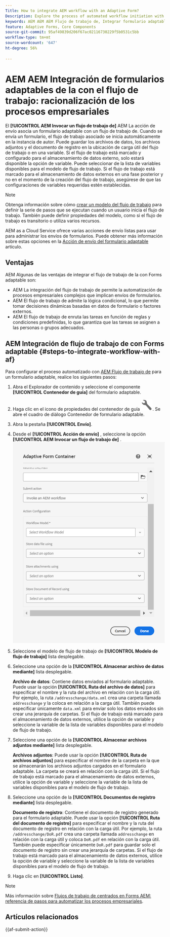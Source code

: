 ```yaml
---
Title: How to integrate AEM workflow with an Adaptive Form?
Description: Explore the process of automated workflow initiation with AEM Forms Submit Action.
keywords: AEM AEM AEM Flujo de trabajo de, Integrar formulario adaptable con flujo de trabajo de formularios adaptables, Invocar flujo de trabajo de envío de acción de flujo de trabajo de
feature: Adaptive Forms, Core Components
source-git-commit: 95af49839d206f67ac02116730229f5b0531c5bb
workflow-type: tm+mt
source-wordcount: '647'
ht-degree: 56%

---
```



# AEM AEM Integración de formularios adaptables de la con el flujo de trabajo: racionalización de los procesos empresariales

El **[!UICONTROL AEM Invocar un flujo de trabajo de]** AEM La acción de envío asocia un formulario adaptable con un flujo de trabajo de. Cuando se envía un formulario, el flujo de trabajo asociado se inicia automáticamente en la instancia de autor. Puede guardar los archivos de datos, los archivos adjuntos y el documento de registro en la ubicación de carga útil del flujo de trabajo o en una variable. Si el flujo de trabajo está marcado y configurado para el almacenamiento de datos externo, solo estará disponible la opción de variable. Puede seleccionar de la lista de variables disponibles para el modelo de flujo de trabajo. Si el flujo de trabajo está marcado para el almacenamiento de datos externos en una fase posterior y no en el momento de la creación del flujo de trabajo, asegúrese de que las configuraciones de variables requeridas estén establecidas.

>[!NOTE]
>
>  Obtenga información sobre cómo [crear un modelo del flujo de trabajo](https://experienceleague.adobe.com/docs/experience-manager-65/developing/extending-aem/extending-workflows/workflows-models.html?lang=es#extending-aem) para definir la serie de pasos que se ejecutan cuando un usuario inicia el flujo de trabajo. También puede definir propiedades del modelo, como si el flujo de trabajo es transitorio o utiliza varios recursos.

AEM as a Cloud Service ofrece varias acciones de envío listas para usar para administrar los envíos de formularios. Puede obtener más información sobre estas opciones en la [Acción de envío del formulario adaptable](/help/forms/configure-submit-actions-core-components.md)  artículo.

## Ventajas

AEM Algunas de las ventajas de integrar el flujo de trabajo de la con Forms adaptable son:

* AEM La integración del flujo de trabajo de permite la automatización de procesos empresariales complejos que implican envíos de formularios.
* AEM El flujo de trabajo de admite la lógica condicional, lo que permite tomar decisiones dinámicas basadas en datos de formulario o factores externos.
* AEM El flujo de trabajo de enruta las tareas en función de reglas y condiciones predefinidas, lo que garantiza que las tareas se asignen a las personas o grupos adecuados.

<!--
## Prerequisites

Before using the **[!UICONTROL Invoke an AEM Workflow]** Submit Action configure the following for the **[!UICONTROL AEM DS settings service]** configuration: 

* **[!UICONTROL Processing Server URL]**: The Processing Server is the server where the Forms or AEM Workflow is triggered. This can be same as the URL of the AEM author instance or another server.

* **[!UICONTROL Processing Server User Name]**: Workflow user's username

* **[!UICONTROL Processing Server Password]**: Workflow user's password -->

## AEM Integración de flujo de trabajo de con Forms adaptable {#steps-to-integrate-workflow-with-af}

Para configurar el proceso automatizado con [AEM Flujo de trabajo de](https://experienceleague.adobe.com/docs/experience-manager-65/developing/extending-aem/extending-workflows/workflows-models.html?lang=es#extending-aem) para un formulario adaptable, realice los siguientes pasos:

1. Abra el Explorador de contenido y seleccione el componente **[!UICONTROL Contenedor de guía]** del formulario adaptable.
1. Haga clic en el icono de propiedades del contenedor de guía ![Propiedades de guía](/help/forms/assets/configure-icon.svg). Se abre el cuadro de diálogo Contenedor de formulario adaptable.
1. Abra la pestaña **[!UICONTROL Envío]**.
1. Desde el **[!UICONTROL Acción de envío]** , seleccione la opción **[!UICONTROL AEM Invocar un flujo de trabajo de]** .
   ![Configuración de acción de Enviar correo electrónico](/help/forms/assets/configure-invoke-aem-workflow.png)

1. Seleccione el modelo de flujo de trabajo de **[!UICONTROL Modelo de flujo de trabajo]** lista desplegable.
1. Seleccione una opción de la **[!UICONTROL Almacenar archivo de datos mediante]** lista desplegable.

   **Archivo de datos**: Contiene datos enviados al formulario adaptable. Puede usar la opción **[!UICONTROL Ruta del archivo de datos]** para especificar el nombre y la ruta del archivo en relación con la carga útil. Por ejemplo, la ruta `/addresschange/data.xml` crea una carpeta llamada `addresschange` y la coloca en relación a la carga útil. También puede especificar únicamente `data.xml` para enviar solo los datos enviados sin crear una jerarquía de carpetas. Si el flujo de trabajo está marcado para el almacenamiento de datos externos, utilice la opción de variable y seleccione la variable de la lista de variables disponibles para el modelo de flujo de trabajo.

1. Seleccione una opción de la **[!UICONTROL Almacenar archivos adjuntos mediante]** lista desplegable.

   **Archivos adjuntos**: Puede usar la opción **[!UICONTROL Ruta de archivos adjuntos]** para especificar el nombre de la carpeta en la que se almacenarán los archivos adjuntos cargados en el formulario adaptable. La carpeta se creará en relación con la carga útil. Si el flujo de trabajo está marcado para el almacenamiento de datos externos, utilice la opción de variable y seleccione la variable de la lista de variables disponibles para el modelo de flujo de trabajo.

1. Seleccione una opción de la **[!UICONTROL Documentos de registro mediante]** lista desplegable.

   **Documento de registro**: Contiene el documento de registro generado para el formulario adaptable. Puede usar la opción **[!UICONTROL Ruta del documento de registro]** para especificar el nombre y la ruta del documento de registro en relación con la carga útil. Por ejemplo, la ruta `/addresschange/DoR.pdf` crea una carpeta llamada `addresschange` en relación con la carga útil y coloca `DoR.pdf` en relación con la carga útil. También puede especificar únicamente `DoR.pdf` para guardar solo el documento de registro sin crear una jerarquía de carpetas. Si el flujo de trabajo está marcado para el almacenamiento de datos externos, utilice la opción de variable y seleccione la variable de la lista de variables disponibles para el modelo de flujo de trabajo.
1. Haga clic en **[!UICONTROL Listo]**.

>[!NOTE]
>
> Más información sobre [Flujos de trabajo de centrados en Forms AEM: referencia de pasos para automatizar los procesos empresariales](/help/forms/aem-forms-workflow-step-reference.md).

<!--
## Best Practices

* When configuring the **[!UICONTROL Invoke an AEM Workflow]** Submit Action, select the appropriate workflow model that aligns with the desired business process.
* In case, the workflow involves external data storage, be sure to configure the workflow accordingly. It is recommended to set up variables appropriately and in accordance with any external storage requirements. -->

## Artículos relacionados

{{af-submit-action}}